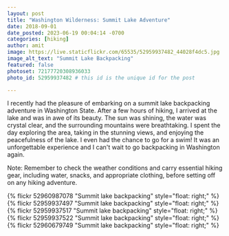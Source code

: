 ```yaml
---
layout: post
title: "Washington Wilderness: Summit Lake Adventure"
date: 2018-09-01
date_posted: 2023-06-19 00:04:14 -0700
categories: [hiking]
author: amit
image: https://live.staticflickr.com/65535/52959937482_44028f4dc5.jpg
image_alt_text: "Summit Lake Backpacking"
featured: false
photoset: 72177720308936033
photo_id: 52959937482 # this id is the unique id for the post

---
```



I recently had the pleasure of embarking on a summit lake backpacking adventure in Washington State. After a few hours of hiking, I arrived at the lake and was in awe of its beauty. The sun was shining, the water was crystal clear, and the surrounding mountains were breathtaking. I spent the day exploring the area, taking in the stunning views, and enjoying the peacefulness of the lake. I even had the chance to go for a swim! It was an unforgettable experience and I can't wait to go backpacking in Washington again.
<p class='caution_note'>Note: Remember to check the weather conditions and carry essential hiking gear, 
        including water, snacks, and appropriate clothing, before setting off on any hiking adventure. </p>

{% flickr 52960987078 "Summit lake backpacking" style="float: right;"
 %}
{% flickr 52959937497 "Summit lake backpacking" style="float: right;"
 %}
{% flickr 52959937517 "Summit lake backpacking" style="float: right;"
 %}
{% flickr 52959937522 "Summit lake backpacking" style="float: right;"
 %}
{% flickr 52960679749 "Summit lake backpacking" style="float: right;"
 %}


